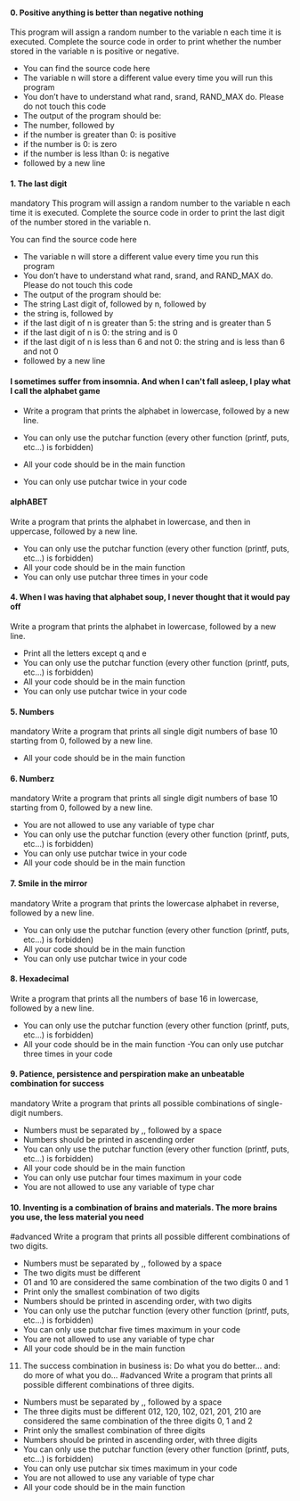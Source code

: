 #### 0. Positive anything is better than negative nothing

This program will assign a random number to the variable n each time it is executed. Complete the source code in order to print whether the number stored in the variable n is positive or negative.

- You can find the source code here
- The variable n will store a different value every time you will run this program
- You don’t have to understand what rand, srand, RAND_MAX do. Please do not touch this code
- The output of the program should be:
- The number, followed by
 - if the number is greater than 0: is positive
 - if the number is 0: is zero
 - if the number is less Ithan 0: is negative
 - followed by a new line

#### 1. The last digit
mandatory
This program will assign a random number to the variable n each time it is executed. Complete the source code in order to print the last digit of the number stored in the variable n.

You can find the source code here
- The variable n will store a different value every time you run this program
- You don’t have to understand what rand, srand, and RAND_MAX do. Please do not touch this code
- The output of the program should be:
- The string Last digit of, followed by
n, followed by
 - the string is, followed by
 - if the last digit of n is greater than 5: the string and is greater than 5
 - if the last digit of n is 0: the string and is 0
 - if the last digit of n is less than 6 and not 0: the string and is less than 6 and not 0
  - followed by a new line

####  I sometimes suffer from insomnia. And when I can't fall asleep, I play what I call the alphabet game

- Write a program that prints the alphabet in lowercase, followed by a new line.

- You can only use the putchar function (every other function (printf, puts, etc…) is forbidden)
- All your code should be in the main function
- You can only use putchar twice in your code

#### alphABET
Write a program that prints the alphabet in lowercase, and then in uppercase, followed by a new line.

- You can only use the putchar function (every other function (printf, puts, etc…) is forbidden)
- All your code should be in the main function
- You can only use putchar three times in your code

#### 4. When I was having that alphabet soup, I never thought that it would pay off
Write a program that prints the alphabet in lowercase, followed by a new line.

- Print all the letters except q and e
- You can only use the putchar function (every other function (printf, puts, etc…) is forbidden)
- All your code should be in the main function
- You can only use putchar twice in your code

#### 5. Numbers
mandatory
Write a program that prints all single digit numbers of base 10 starting from 0, followed by a new line.

- All your code should be in the main function

#### 6. Numberz
mandatory
Write a program that prints all single digit numbers of base 10 starting from 0, followed by a new line.

- You are not allowed to use any variable of type char
- You can only use the putchar function (every other function (printf, puts, etc…) is forbidden)
- You can only use putchar twice in your code
- All your code should be in the main function

#### 7. Smile in the mirror
mandatory
Write a program that prints the lowercase alphabet in reverse, followed by a new line.

- You can only use the putchar function (every other function (printf, puts, etc…) is forbidden)
- All your code should be in the main function
- You can only use putchar twice in your code

#### 8. Hexadecimal

Write a program that prints all the numbers of base 16 in lowercase, followed by a new line.

- You can only use the putchar function (every other function (printf, puts, etc…) is forbidden)
- All your code should be in the main function
-You can only use putchar three times in your code

#### 9. Patience, persistence and perspiration make an unbeatable combination for success
mandatory
Write a program that prints all possible combinations of single-digit numbers.

- Numbers must be separated by ,, followed by a space
- Numbers should be printed in ascending order
- You can only use the putchar function (every other function (printf, puts, etc…) is forbidden)
- All your code should be in the main function
- You can only use putchar four times maximum in your code
- You are not allowed to use any variable of type char

#### 10. Inventing is a combination of brains and materials. The more brains you use, the less material you need
#advanced
Write a program that prints all possible different combinations of two digits.

- Numbers must be separated by ,, followed by a space
- The two digits must be different
- 01 and 10 are considered the same combination of the two digits 0 and 1
- Print only the smallest combination of two digits
- Numbers should be printed in ascending order, with two digits
- You can only use the putchar function (every other function (printf, puts, etc…) is forbidden)
- You can only use putchar five times maximum in your code
- You are not allowed to use any variable of type char
- All your code should be in the main function

11. The success combination in business is: Do what you do better... and: do more of what you do...
#advanced
Write a program that prints all possible different combinations of three digits.

- Numbers must be separated by ,, followed by a space
- The three digits must be different
012, 120, 102, 021, 201, 210 are considered the same combination of the three digits 0, 1 and 2
- Print only the smallest combination of three digits
- Numbers should be printed in ascending order, with three digits
- You can only use the putchar function (every other function (printf, puts, etc…) is forbidden)
- You can only use putchar six times maximum in your code
- You are not allowed to use any variable of type char
- All your code should be in the main function
